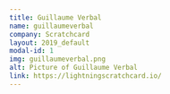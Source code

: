 ```yaml
---
title: Guillaume Verbal
name: guillaumeverbal
company: Scratchcard
layout: 2019_default
modal-id: 1
img: guillaumeverbal.png
alt: Picture of Guillaume Verbal
link: https://lightningscratchcard.io/
---
```

